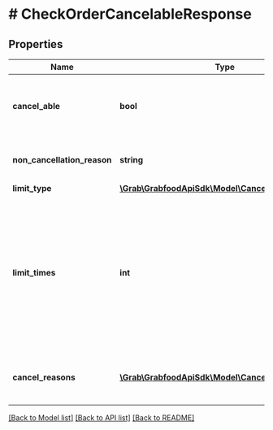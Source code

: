 # # CheckOrderCancelableResponse

## Properties

Name | Type | Description | Notes
------------ | ------------- | ------------- | -------------
**cancel_able** | **bool** | The boolean value to indicate whether an order can be cancelled. | [optional]
**non_cancellation_reason** | **string** | The reason for the order to be non-cancelable. | [optional]
**limit_type** | [**\Grab\GrabfoodApiSdk\Model\CancelOrderLimitType**](CancelOrderLimitType.md) |  | [optional]
**limit_times** | **int** | The remaining cancellation quota for the merchant. A value is only returned when the nearest remaining cancellation limit is approaching, else it returns 0. | [optional]
**cancel_reasons** | [**\Grab\GrabfoodApiSdk\Model\CancelReason[]**](CancelReason.md) | An array of cancel order reasons JSON objects. | [optional]

[[Back to Model list]](../../README.md#models) [[Back to API list]](../../README.md#endpoints) [[Back to README]](../../README.md)
